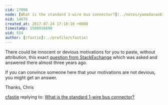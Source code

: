 ```yaml
---
cid: 17090
node: [What is the standard 1-wire bus connector?](../notes/yamadanao614/07-24-2017/what-is-the-standard-1-wire-bus-connector)
nid: 14676
created_at: 2017-07-24 17:18:10 +0000
timestamp: 1500916690
uid: 554
author: [cfastie](../profile/cfastie)
---
```


There could be innocent or devious motivations for you to paste, without attribution, this exact [question from StackExchange](https://electronics.stackexchange.com/questions/131030/what-is-the-standard-1-wire-bus-connector) which was asked and answered there almost three years ago. 

If you can convince someone here that your motivations are not devious, you might get an answer.

Thanks,
Chris

[cfastie](../profile/cfastie) replying to: [What is the standard 1-wire bus connector?](../notes/yamadanao614/07-24-2017/what-is-the-standard-1-wire-bus-connector)

